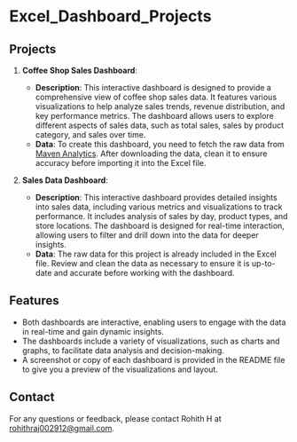 # Excel_Dashboard_Projects


## Projects

1. **Coffee Shop Sales Dashboard**:
   - **Description**: This interactive dashboard is designed to provide a comprehensive view of coffee shop sales data. It features various visualizations to help analyze sales trends, revenue distribution, and key performance metrics. The dashboard allows users to explore different aspects of sales data, such as total sales, sales by product category, and sales over time.
   - **Data**: To create this dashboard, you need to fetch the raw data from [Maven Analytics](https://mavenanalytics.io/data-playground?page=3&pageSize=5). After downloading the data, clean it to ensure accuracy before importing it into the Excel file.

2. **Sales Data Dashboard**:
   - **Description**: This interactive dashboard provides detailed insights into sales data, including various metrics and visualizations to track performance. It includes analysis of sales by day, product types, and store locations. The dashboard is designed for real-time interaction, allowing users to filter and drill down into the data for deeper insights.
   - **Data**: The raw data for this project is already included in the Excel file. Review and clean the data as necessary to ensure it is up-to-date and accurate before working with the dashboard.

## Features

- Both dashboards are interactive, enabling users to engage with the data in real-time and gain dynamic insights.
- The dashboards include a variety of visualizations, such as charts and graphs, to facilitate data analysis and decision-making.
- A screenshot or copy of each dashboard is provided in the README file to give you a preview of the visualizations and layout.

  
## Contact

For any questions or feedback, please contact Rohith H at rohithraj002912@gmail.com.

